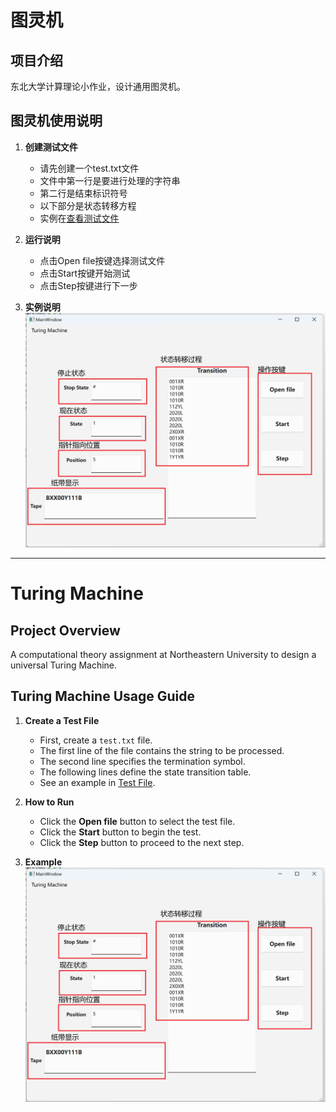 # **图灵机**

## **项目介绍**
东北大学计算理论小作业，设计通用图灵机。

## **图灵机使用说明**

1. **创建测试文件**
   
    - 请先创建一个test.txt文件
    - 文件中第一行是要进行处理的字符串
    - 第二行是结束标识符号
    - 以下部分是状态转移方程
    - 实例在[查看测试文件](example/test.txt)
  
2. **运行说明**
   
   - 点击Open file按键选择测试文件
   - 点击Start按键开始测试
   - 点击Step按键进行下一步

3. **实例说明**
   ![Figure](media/example.png)

---

# **Turing Machine**

## **Project Overview**
A computational theory assignment at Northeastern University to design a universal Turing Machine.

## **Turing Machine Usage Guide**

1. **Create a Test File**
   
   - First, create a `test.txt` file.
   - The first line of the file contains the string to be processed.
   - The second line specifies the termination symbol.
   - The following lines define the state transition table.
   - See an example in [Test File](example/test.txt).

2. **How to Run**
   
   - Click the **Open file** button to select the test file.
   - Click the **Start** button to begin the test.
   - Click the **Step** button to proceed to the next step.

3. **Example**
   ![Figure](media/example.png)
